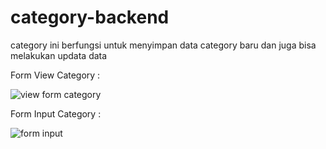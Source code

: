 # category-backend
category ini berfungsi untuk menyimpan data category baru dan juga bisa melakukan updata data

Form View Category :

![view form category](https://user-images.githubusercontent.com/35595156/151103783-8db231f4-86d1-4d08-a765-738fad0a6254.PNG)

Form Input Category :

![form input](https://user-images.githubusercontent.com/35595156/151103833-49ddaaab-ef1a-4dc9-a85e-dee5302540f9.PNG)





